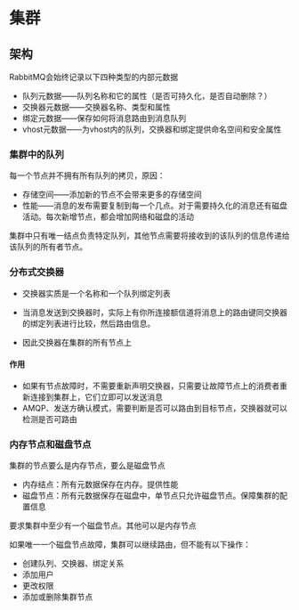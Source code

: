 # 集群

## 架构

RabbitMQ会始终记录以下四种类型的内部元数据

- 队列元数据——队列名称和它的属性（是否可持久化，是否自动删除？）
- 交换器元数据——交换器名称、类型和属性
- 绑定元数据——保存如何将消息路由到消息队列
- vhost元数据——为vhost内的队列，交换器和绑定提供命名空间和安全属性

### 集群中的队列

每一个节点并不拥有所有队列的拷贝，原因：

- 存储空间——添加新的节点不会带来更多的存储空间
- 性能——消息的发布需要复制到每一个几点。对于需要持久化的消息还有磁盘活动。每次新增节点，都会增加网络和磁盘的活动

集群中只有唯一结点负责特定队列，其他节点需要将接收到的该队列的信息传递给该队列的所有者节点。

### 分布式交换器

- 交换器实质是一个名称和一个队列绑定列表

- 当消息发送到交换器时，实际上有你所连接额信道将消息上的路由键同交换器的绑定列表进行比较，然后路由信息。
- 因此交换器在集群的所有节点上

#### 作用

- 如果有节点故障时，不需要重新声明交换器，只需要让故障节点上的消费者重新连接到集群上，它们立即可以发送消息
- AMQP、发送方确认模式，需要判断是否可以路由到目标节点，交换器就可以检测是否可路由

### 内存节点和磁盘节点

集群的节点要么是内存节点，要么是磁盘节点

- 内存结点：所有元数据保存在内存。提供性能
- 磁盘节点：所有元数据保存在磁盘中，单节点只允许磁盘节点。保障集群的配置信息

要求集群中至少有一个磁盘节点。其他可以是内存节点

如果唯一一个磁盘节点故障，集群可以继续路由，但不能有以下操作：

- 创建队列、交换器、绑定关系
- 添加用户
- 更改权限
- 添加或删除集群节点                                                                                                                                                                                                                                                                                                                                              





